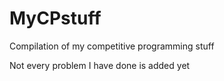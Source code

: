 # MyCPstuff
Compilation of my competitive programming stuff

Not every problem I have done is added yet
